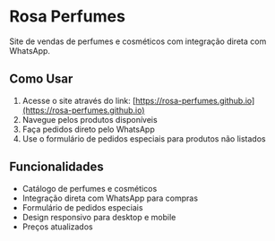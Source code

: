 # Rosa Perfumes

Site de vendas de perfumes e cosméticos com integração direta com WhatsApp.

## Como Usar

1. Acesse o site através do link: [https://rosa-perfumes.github.io](https://rosa-perfumes.github.io)
2. Navegue pelos produtos disponíveis
3. Faça pedidos direto pelo WhatsApp
4. Use o formulário de pedidos especiais para produtos não listados

## Funcionalidades

- Catálogo de perfumes e cosméticos
- Integração direta com WhatsApp para compras
- Formulário de pedidos especiais
- Design responsivo para desktop e mobile
- Preços atualizados

